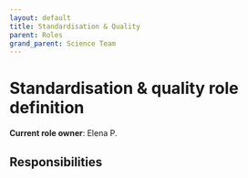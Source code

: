 ```yaml
---
layout: default
title: Standardisation & Quality
parent: Roles
grand_parent: Science Team
---
```


# Standardisation & quality role definition

**Current role owner**: Elena P.

## Responsibilities
